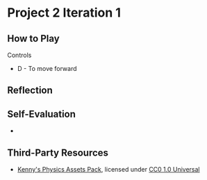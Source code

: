 # Project 2 Iteration 1

## How to Play

Controls
- D - To move forward

## Reflection



## Self-Evaluation

-
## Third-Party Resources

- [Kenny's Physics Assets Pack](https://kenney.nl/assets/physics-assets), licensed under 
[CC0 1.0 Universal](https://creativecommons.org/publicdomain/zero/1.0/)
